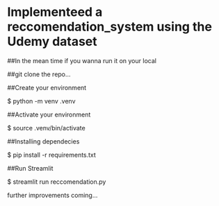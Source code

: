 # Implementeed a reccomendation_system using the Udemy dataset

##In the mean time if you wanna run it on your local 

##git clone the repo...

##Create your environment

$ python -m venv .venv

##Activate your environment

$ source .venv/bin/activate

##Installing dependecies

$ pip install -r requirements.txt

##Run Streamlit 

$ streamlit run reccomendation.py

further improvements coming...


